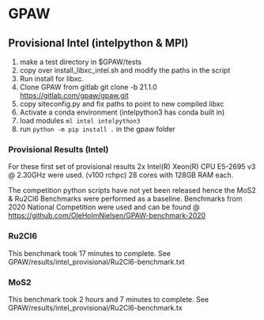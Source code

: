 # GPAW

## Provisional Intel (intelpython & MPI)

1. make a test directory in $GPAW/tests
2. copy over install_libxc_intel.sh and modify the paths in the script
3. Run install for libxc.
4. Clone GPAW from gitlab git clone -b 21.1.0 https://gitlab.com/gpaw/gpaw.git
5. copy siteconfig.py and fix paths to point to new compiled libxc
6. Activate a conda environment (intelpython3 has conda built in)
7. load modules <code>ml intel intelpython3</code>
8. run <code>python -m pip install .</code> in the gpaw folder

### Provisional Results (Intel)

For these first set of provisional results 2x Intel(R) Xeon(R) CPU E5-2695 v3 @ 2.30GHz were used. (v100 rchpc) 28 cores with 128GB RAM each.

The competition python scripts have not yet been released hence the MoS2 & Ru2Cl6 Benchmarks were performed as a baseline.
Benchmarks from 2020 National Competition were used and can be found @ https://github.com/OleHolmNielsen/GPAW-benchmark-2020

###  Ru2Cl6
This benchmark took 17 minutes to complete.
See GPAW/results/intel_provisional/Ru2Cl6-benchmark.txt

### MoS2
This benchmark took 2 hours and 7 minutes to complete.
See GPAW/results/intel_provisional/Ru2Cl6-benchmark.tx


